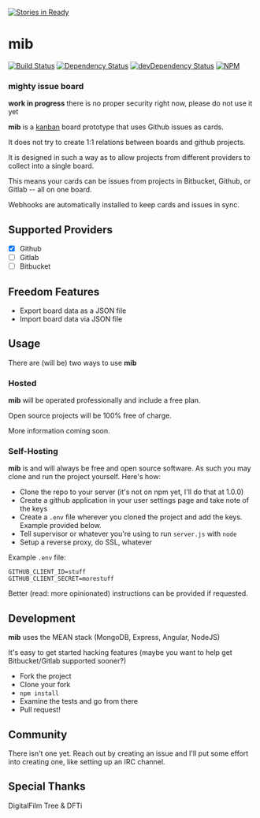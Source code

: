 [![Stories in Ready](https://badge.waffle.io/keyvanfatehi/mib.png?label=ready&title=Ready)](https://waffle.io/keyvanfatehi/mib)
# mib

[![Build Status][strider-build-status-img]][strider-build-status-link]
[![Dependency Status][dep-img]][dep-link]
[![devDependency Status][dev-dep-img]][dev-dep-link]
[![NPM][npm-badge-img]][npm-badge-link]

### mighty issue board

**work in progress** there is no proper security right now, please do not use it yet

**mib** is a [kanban](http://en.wikipedia.org/wiki/Kanban_(development)) board prototype that uses Github issues as cards.

It does not try to create 1:1 relations between boards and github projects.

It is designed in such a way as to allow projects from different providers to collect into a single board.

This means your cards can be issues from projects in Bitbucket, Github, or Gitlab -- all on one board.

Webhooks are automatically installed to keep cards and issues in sync.

## Supported Providers

- [x] Github
- [ ] Gitlab
- [ ] Bitbucket

## Freedom Features

* Export board data as a JSON file
* Import board data via JSON file

## Usage

There are (will be) two ways to use **mib**

### Hosted

**mib** will be operated professionally and include a free plan.

Open source projects will be 100% free of charge.

More information coming soon.

### Self-Hosting

**mib** is and will always be free and open source software. As such you may clone and run the project yourself.
Here's how:

* Clone the repo to your server (it's not on npm yet, I'll do that at 1.0.0)
* Create a github application in your user settings page and take note of the keys
* Create a `.env` file wherever you cloned the project and add the keys. Example provided below.
* Tell supervisor or whatever you're using to run `server.js` with `node`
* Setup a reverse proxy, do SSL, whatever

Example `.env` file:

```
GITHUB_CLIENT_ID=stuff
GITHUB_CLIENT_SECRET=morestuff
```

Better (read: more opinionated) instructions can be provided if requested.

## Development

**mib** uses the MEAN stack (MongoDB, Express, Angular, NodeJS)

It's easy to get started hacking features (maybe you want to help get Bitbucket/Gitlab supported sooner?)

* Fork the project
* Clone your fork
* `npm install`
* Examine the tests and go from there
* Pull request!

## Community

There isn't one yet. Reach out by creating an issue and I'll put some effort into creating one, like setting up an IRC channel.

## Special Thanks

DigitalFilm Tree & DFTi

[dev-dep-img]: https://david-dm.org/keyvanfatehi/mib/dev-status.svg
[dev-dep-link]: https://david-dm.org/keyvanfatehi/mib#info=devDependencies
[dep-img]: https://david-dm.org/keyvanfatehi/mib.svg
[dep-link]: https://david-dm.org/keyvanfatehi/mib
[npm-badge-img]: https://nodei.co/npm/mib.svg
[npm-badge-link]: https://nodei.co/npm/mib/
[strider-build-status-img]: https://strider.critiqueapp.com/keyvanfatehi/mib/badge
[strider-build-status-link]: https://strider.critiqueapp.com/keyvanfatehi/mib
